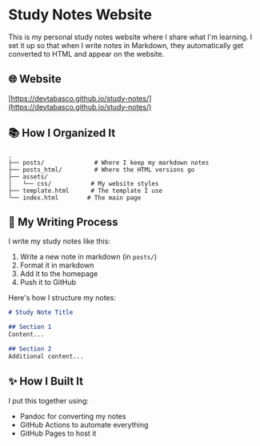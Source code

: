 # Study Notes Website

This is my personal study notes website where I share what I'm learning. I set it up so that when I write notes in Markdown, they automatically get converted to HTML and appear on the website.

## 🌐 Website

[https://devtabasco.github.io/study-notes/](https://devtabasco.github.io/study-notes/)

## 📚 How I Organized It

```
.
├── posts/              # Where I keep my markdown notes
├── posts_html/         # Where the HTML versions go
├── assets/
│   └── css/           # My website styles
├── template.html      # The template I use
└── index.html        # The main page
```

## 📝 My Writing Process

I write my study notes like this:

1. Write a new note in markdown (in `posts/`)
2. Format it in markdown
3. Add it to the homepage
4. Push it to GitHub

Here's how I structure my notes:
```markdown
# Study Note Title

## Section 1
Content...

## Section 2
Additional content...
```

## ✨ How I Built It

I put this together using:
- Pandoc for converting my notes
- GitHub Actions to automate everything
- GitHub Pages to host it 